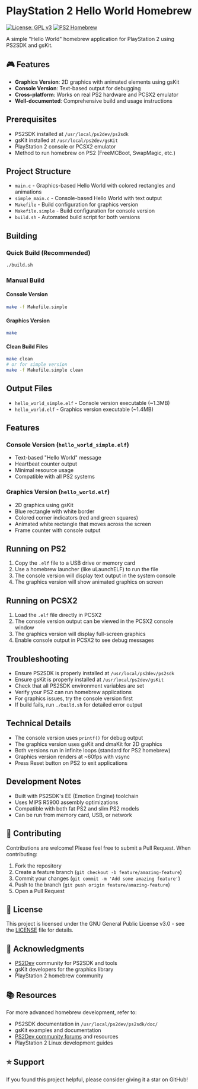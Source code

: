 # PlayStation 2 Hello World Homebrew

[![License: GPL v3](https://img.shields.io/badge/License-GPLv3-blue.svg)](https://www.gnu.org/licenses/gpl-3.0)
[![PS2 Homebrew](https://img.shields.io/badge/PS2-Homebrew-blue.svg)](https://github.com/ps2dev)

A simple "Hello World" homebrew application for PlayStation 2 using PS2SDK and gsKit.

## 🎮 Features

- **Graphics Version**: 2D graphics with animated elements using gsKit
- **Console Version**: Text-based output for debugging
- **Cross-platform**: Works on real PS2 hardware and PCSX2 emulator
- **Well-documented**: Comprehensive build and usage instructions

## Prerequisites

- PS2SDK installed at `/usr/local/ps2dev/ps2sdk`
- gsKit installed at `/usr/local/ps2dev/gsKit`
- PlayStation 2 console or PCSX2 emulator
- Method to run homebrew on PS2 (FreeMCBoot, SwapMagic, etc.)

## Project Structure

- `main.c` - Graphics-based Hello World with colored rectangles and animations
- `simple_main.c` - Console-based Hello World with text output
- `Makefile` - Build configuration for graphics version
- `Makefile.simple` - Build configuration for console version
- `build.sh` - Automated build script for both versions

## Building

### Quick Build (Recommended)
```bash
./build.sh
```

### Manual Build

#### Console Version
```bash
make -f Makefile.simple
```

#### Graphics Version
```bash
make
```

#### Clean Build Files
```bash
make clean
# or for simple version
make -f Makefile.simple clean
```

## Output Files

- `hello_world_simple.elf` - Console version executable (~1.3MB)
- `hello_world.elf` - Graphics version executable (~1.4MB)

## Features

### Console Version (`hello_world_simple.elf`)
- Text-based "Hello World" message
- Heartbeat counter output
- Minimal resource usage
- Compatible with all PS2 systems

### Graphics Version (`hello_world.elf`)
- 2D graphics using gsKit
- Blue rectangle with white border
- Colored corner indicators (red and green squares)
- Animated white rectangle that moves across the screen
- Frame counter with console output

## Running on PS2

1. Copy the `.elf` file to a USB drive or memory card
2. Use a homebrew launcher (like uLaunchELF) to run the file
3. The console version will display text output in the system console
4. The graphics version will show animated graphics on screen

## Running on PCSX2

1. Load the `.elf` file directly in PCSX2
2. The console version output can be viewed in the PCSX2 console window
3. The graphics version will display full-screen graphics
4. Enable console output in PCSX2 to see debug messages

## Troubleshooting

- Ensure PS2SDK is properly installed at `/usr/local/ps2dev/ps2sdk`
- Ensure gsKit is properly installed at `/usr/local/ps2dev/gsKit`
- Check that all PS2SDK environment variables are set
- Verify your PS2 can run homebrew applications
- For graphics issues, try the console version first
- If build fails, run `./build.sh` for detailed error output

## Technical Details

- The console version uses `printf()` for debug output
- The graphics version uses gsKit and dmaKit for 2D graphics
- Both versions run in infinite loops (standard for PS2 homebrew)
- Graphics version renders at ~60fps with vsync
- Press Reset button on PS2 to exit applications

## Development Notes

- Built with PS2SDK's EE (Emotion Engine) toolchain
- Uses MIPS R5900 assembly optimizations
- Compatible with both fat PS2 and slim PS2 models
- Can be run from memory card, USB, or network

## 🤝 Contributing

Contributions are welcome! Please feel free to submit a Pull Request. When contributing:

1. Fork the repository
2. Create a feature branch (`git checkout -b feature/amazing-feature`)
3. Commit your changes (`git commit -m 'Add some amazing feature'`)
4. Push to the branch (`git push origin feature/amazing-feature`)
5. Open a Pull Request

## 📄 License

This project is licensed under the GNU General Public License v3.0 - see the [LICENSE](LICENSE) file for details.

## 🙏 Acknowledgments

- [PS2Dev](https://github.com/ps2dev) community for PS2SDK and tools
- gsKit developers for the graphics library
- PlayStation 2 homebrew community

## 📚 Resources

For more advanced homebrew development, refer to:
- PS2SDK documentation in `/usr/local/ps2dev/ps2sdk/doc/`
- gsKit examples and documentation
- [PS2Dev community forums](https://ps2-home.com/) and resources
- PlayStation 2 Linux development guides

## ⭐ Support

If you found this project helpful, please consider giving it a star on GitHub!
